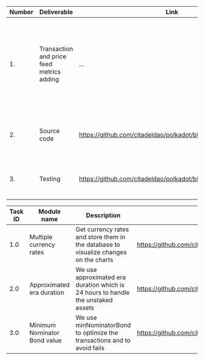 | Number | Deliverable | Link | Notes |
| ------------- | ------------- | ------------- |------------- |
| 1. | Transaction and price feed metrics adding | ... | At this stage, we are preparing the relevant data for charts and the network's significant metrics | 
| 2. | Source code | https://github.com/citadeldao/polkadot/blob/main/sourceCode.js | Source code for blockhain integration on our platform |
| 3.  |Testing|  https://github.com/citadeldao/polkadot/blob/main/testing.js | Testing the parser with mocha test|


| Task ID | Module name | Description | Link |
| ------ | ----------- | ---- | ----- |
| 1.0 | Multiple currency rates  | Get currency rates and store them in the database to visualize changes on the charts | https://github.com/citadeldao/polkadot/blob/main/OtherCoins.js  |
| 2.0 | Approximated era duration | We use approximated era duration which is 24 hours to handle the unstaked assets | https://github.com/citadeldao/polkadot/blob/main/eraduration.js |
| 3.0 | Minimum Nominator Bond value | We use minNominatorBond to optimize the transactions and to avoid fails | https://github.com/citadeldao/polkadot/blob/main/minnominatorbondvalue.js |
